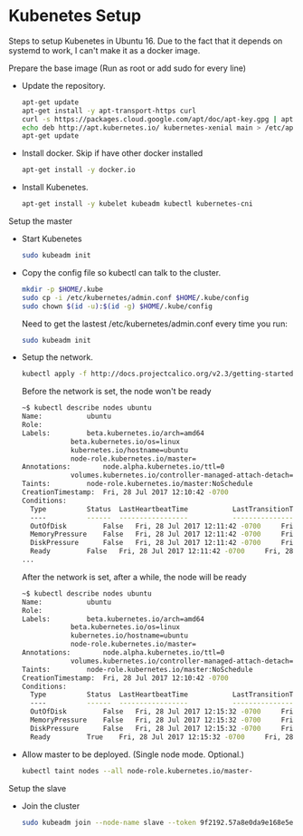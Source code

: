 # Kubenetes Setup

Steps to setup Kubenetes in Ubuntu 16. Due to the fact that it depends on systemd to work, I can't make it as a docker image.

Prepare the base image (Run as root or add sudo for every line)

  - Update the repository.
    ```sh
    apt-get update
    apt-get install -y apt-transport-https curl
    curl -s https://packages.cloud.google.com/apt/doc/apt-key.gpg | apt-key add -
    echo deb http://apt.kubernetes.io/ kubernetes-xenial main > /etc/apt/sources.list.d/kubernetes.list  
    apt-get update
    ```
  - Install docker. Skip if have other docker installed
    ```sh
    apt-get install -y docker.io
    ```
  - Install Kubenetes.
    ```sh
    apt-get install -y kubelet kubeadm kubectl kubernetes-cni
    ```

Setup the master

  - Start Kubenetes
    ```sh
    sudo kubeadm init
    ```
  - Copy the config file so kubectl can talk to the cluster.
    ```sh
    mkdir -p $HOME/.kube
    sudo cp -i /etc/kubernetes/admin.conf $HOME/.kube/config
    sudo chown $(id -u):$(id -g) $HOME/.kube/config
    ```
    Need to get the lastest /etc/kubernetes/admin.conf every time you run:
    ```sh
    sudo kubeadm init
    ```
  - Setup the network.
    ```sh
    kubectl apply -f http://docs.projectcalico.org/v2.3/getting-started/kubernetes/installation/hosted/kubeadm/1.6/calico.yaml
    ```
    Before the network is set, the node won't be ready
    ```sh
    ~$ kubectl describe nodes ubuntu
    Name:			ubuntu
    Role:			
    Labels:			beta.kubernetes.io/arch=amd64
    			beta.kubernetes.io/os=linux
    			kubernetes.io/hostname=ubuntu
    			node-role.kubernetes.io/master=
    Annotations:		node.alpha.kubernetes.io/ttl=0
    			volumes.kubernetes.io/controller-managed-attach-detach=true
    Taints:			node-role.kubernetes.io/master:NoSchedule
    CreationTimestamp:	Fri, 28 Jul 2017 12:10:42 -0700
    Conditions:
      Type			Status	LastHeartbeatTime			LastTransitionTime			Reason				Message
      ----			------	-----------------			------------------			------				-------
      OutOfDisk 		False 	Fri, 28 Jul 2017 12:11:42 -0700 	Fri, 28 Jul 2017 12:10:38 -0700 	KubeletHasSufficientDisk 	kubelet has sufficient disk space available
      MemoryPressure 	False 	Fri, 28 Jul 2017 12:11:42 -0700 	Fri, 28 Jul 2017 12:10:38 -0700 	KubeletHasSufficientMemory 	kubelet has sufficient memory available
      DiskPressure 		False 	Fri, 28 Jul 2017 12:11:42 -0700 	Fri, 28 Jul 2017 12:10:38 -0700 	KubeletHasNoDiskPressure 	kubelet has no disk pressure
      Ready 		False 	Fri, 28 Jul 2017 12:11:42 -0700 	Fri, 28 Jul 2017 12:10:38 -0700 	KubeletNotReady 		runtime network not ready: NetworkReady=false reason:NetworkPluginNotReady message:docker: network plugin is not ready: cni config uninitialized
    ...
    ```
    After the network is set, after a while, the node will be ready
    ```sh
    ~$ kubectl describe nodes ubuntu
    Name:			ubuntu
    Role:			
    Labels:			beta.kubernetes.io/arch=amd64
    			beta.kubernetes.io/os=linux
    			kubernetes.io/hostname=ubuntu
    			node-role.kubernetes.io/master=
    Annotations:		node.alpha.kubernetes.io/ttl=0
    			volumes.kubernetes.io/controller-managed-attach-detach=true
    Taints:			node-role.kubernetes.io/master:NoSchedule
    CreationTimestamp:	Fri, 28 Jul 2017 12:10:42 -0700
    Conditions:
      Type			Status	LastHeartbeatTime			LastTransitionTime			Reason				Message
      ----			------	-----------------			------------------			------				-------
      OutOfDisk 		False 	Fri, 28 Jul 2017 12:15:32 -0700 	Fri, 28 Jul 2017 12:10:38 -0700 	KubeletHasSufficientDisk 	kubelet has sufficient disk space available
      MemoryPressure 	False 	Fri, 28 Jul 2017 12:15:32 -0700 	Fri, 28 Jul 2017 12:10:38 -0700 	KubeletHasSufficientMemory 	kubelet has sufficient memory available
      DiskPressure 		False 	Fri, 28 Jul 2017 12:15:32 -0700 	Fri, 28 Jul 2017 12:10:38 -0700 	KubeletHasNoDiskPressure 	kubelet has no disk pressure
      Ready 		True 	Fri, 28 Jul 2017 12:15:32 -0700 	Fri, 28 Jul 2017 12:15:22 -0700 	KubeletReady 			kubelet is posting ready status. AppArmor enabled
    ```
  - Allow master to be deployed. (Single node mode. Optional.)
    ```sh
    kubectl taint nodes --all node-role.kubernetes.io/master-
    ```
    
Setup the slave

  - Join the cluster
    ```sh
    sudo kubeadm join --node-name slave --token 9f2192.57a8e0da9e168e5e 172.16.6.139:6443
    ```
